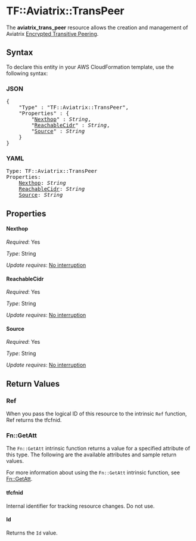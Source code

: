 # TF::Aviatrix::TransPeer

The **aviatrix_trans_peer** resource allows the creation and management of Aviatrix [Encrypted Transitive Peering](https://docs.aviatrix.com/HowTos/TransPeering.html).

## Syntax

To declare this entity in your AWS CloudFormation template, use the following syntax:

### JSON

<pre>
{
    "Type" : "TF::Aviatrix::TransPeer",
    "Properties" : {
        "<a href="#nexthop" title="Nexthop">Nexthop</a>" : <i>String</i>,
        "<a href="#reachablecidr" title="ReachableCidr">ReachableCidr</a>" : <i>String</i>,
        "<a href="#source" title="Source">Source</a>" : <i>String</i>
    }
}
</pre>

### YAML

<pre>
Type: TF::Aviatrix::TransPeer
Properties:
    <a href="#nexthop" title="Nexthop">Nexthop</a>: <i>String</i>
    <a href="#reachablecidr" title="ReachableCidr">ReachableCidr</a>: <i>String</i>
    <a href="#source" title="Source">Source</a>: <i>String</i>
</pre>

## Properties

#### Nexthop

_Required_: Yes

_Type_: String

_Update requires_: [No interruption](https://docs.aws.amazon.com/AWSCloudFormation/latest/UserGuide/using-cfn-updating-stacks-update-behaviors.html#update-no-interrupt)

#### ReachableCidr

_Required_: Yes

_Type_: String

_Update requires_: [No interruption](https://docs.aws.amazon.com/AWSCloudFormation/latest/UserGuide/using-cfn-updating-stacks-update-behaviors.html#update-no-interrupt)

#### Source

_Required_: Yes

_Type_: String

_Update requires_: [No interruption](https://docs.aws.amazon.com/AWSCloudFormation/latest/UserGuide/using-cfn-updating-stacks-update-behaviors.html#update-no-interrupt)

## Return Values

### Ref

When you pass the logical ID of this resource to the intrinsic `Ref` function, Ref returns the tfcfnid.

### Fn::GetAtt

The `Fn::GetAtt` intrinsic function returns a value for a specified attribute of this type. The following are the available attributes and sample return values.

For more information about using the `Fn::GetAtt` intrinsic function, see [Fn::GetAtt](https://docs.aws.amazon.com/AWSCloudFormation/latest/UserGuide/intrinsic-function-reference-getatt.html).

#### tfcfnid

Internal identifier for tracking resource changes. Do not use.

#### Id

Returns the <code>Id</code> value.

